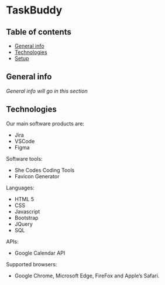 # TaskBuddy

## Table of contents
* [General info](#general-info)
* [Technologies](#technologies)
* [Setup](#setup)

## General info
*General info will go in this section*

	
## Technologies

Our main software products are: 
* Jira
* VSCode
* Figma

Software tools: 
* She Codes Coding Tools 
* Favicon Generator
 
Languages: 
* HTML 5
* CSS
* Javascript 
* Bootstrap 
* JQuery 
* SQL 

APIs:
* Google Calendar API

Supported browsers: 
* Google Chrome, Microsoft Edge, FireFox and Apple’s Safari. 

